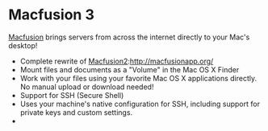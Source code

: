 Macfusion 3
===========

[Macfusion][] brings servers from across the internet directly to your Mac's desktop!


- Complete rewrite of [Macfusion2]:http://macfusionapp.org/ 
- Mount files and documents as a "Volume" in the Mac OS X Finder
- Work with your files using your favorite Mac OS X applications directly. No manual upload or download needed!
- Support for SSH (Secure Shell)
- Uses your machine's native configuration for SSH, including support for private keys and custom settings.
- 


[Macfusion]:http://macfusionapp.org/

[Macfusion2]:https://github.com/mgorbach/macfusion2

[Fuse for OSX]:https://osxfuse.github.io/
[SSHFS]:https://github.com/mischievous/sshfs


